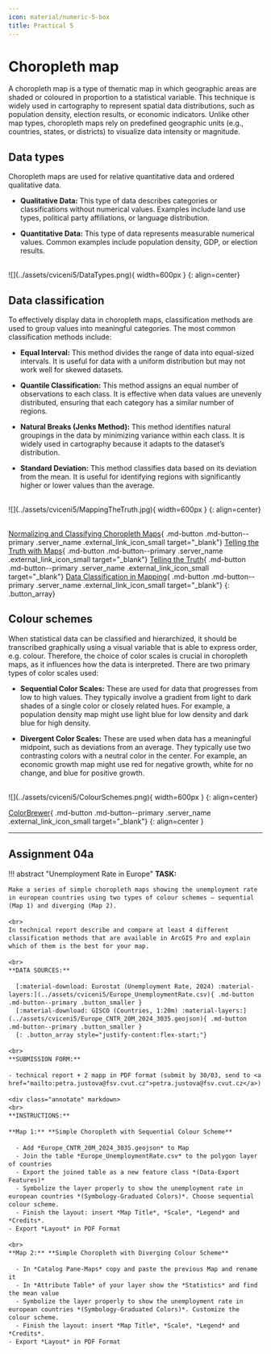 ```yaml
---
icon: material/numeric-5-box
title: Practical 5
---
```

# Choropleth map
A choropleth map is a type of thematic map in which geographic areas are shaded or coloured in proportion to a statistical variable. This technique is widely used in cartography to represent spatial data distributions, such as population density, election results, or economic indicators. Unlike other map types, choropleth maps rely on predefined geographic units (e.g., countries, states, or districts) to visualize data intensity or magnitude.

## Data types
Choropleth maps are used for relative quantitative data and ordered qualitative data.

- **Qualitative Data:** This type of data describes categories or classifications without numerical values. Examples include land use types, political party affiliations, or language distribution.

- **Quantitative Data:** This type of data represents measurable numerical values. Common examples include population density, GDP, or election results.

<br>
![](../assets/cviceni5/DataTypes.png){ width=600px }
    {: align=center}


## Data classification
To effectively display data in choropleth maps, classification methods are used to group values into meaningful categories. The most common classification methods include:

- **Equal Interval:** This method divides the range of data into equal-sized intervals. It is useful for data with a uniform distribution but may not work well for skewed datasets.

- **Quantile Classification:** This method assigns an equal number of observations to each class. It is effective when data values are unevenly distributed, ensuring that each category has a similar number of regions.

- **Natural Breaks (Jenks Method):** This method identifies natural groupings in the data by minimizing variance within each class. It is widely used in cartography because it adapts to the dataset’s distribution.

- **Standard Deviation:** This method classifies data based on its deviation from the mean. It is useful for identifying regions with significantly higher or lower values than the average.

<br>
![](../assets/cviceni5/MappingTheTruth.jpg){ width=600px }
    {: align=center}


<br>
<br>

[Normalizing and Classifying Choropleth Maps](https://www.youtube.com/watch?v=nRqdTBKwYeU&ab_channel=ArcGIS){ .md-button .md-button--primary .server_name .external_link_icon_small target="_blank"}
[Telling the Truth with Maps](https://www.youtube.com/watch?v=R1Tfla2DieQ&ab_channel=JohnNelsonMaps){ .md-button .md-button--primary .server_name .external_link_icon_small target="_blank"}
[Telling the Truth](http://uxblog.idvsolutions.com/2011/10/telling-truth.html){ .md-button .md-button--primary .server_name .external_link_icon_small target="_blank"}
[Data Classification in Mapping](https://storymaps.arcgis.com/stories/c52d1948f04d40209fab1605ce3c8ab9){ .md-button .md-button--primary .server_name .external_link_icon_small target="_blank"}
{: .button_array}

## Colour schemes
When statistical data can be classified and hierarchized, it should be transcribed graphically using a visual variable that is able to express order, e.g. colour. Therefore, the choice of color scales is crucial in choropleth maps, as it influences how the data is interpreted. There are two primary types of color scales used:

- **Sequential Color Scales:** These are used for data that progresses from low to high values. They typically involve a gradient from light to dark shades of a single color or closely related hues. For example, a population density map might use light blue for low density and dark blue for high density.

- **Divergent Color Scales:** These are used when data has a meaningful midpoint, such as deviations from an average. They typically use two contrasting colors with a neutral color in the center. For example, an economic growth map might use red for negative growth, white for no change, and blue for positive growth.

<br>
![](../assets/cviceni5/ColourSchemes.png){ width=600px }
    {: align=center}

<br>

[ColorBrewer](https://colorbrewer2.org/){ .md-button .md-button--primary .server_name .external_link_icon_small target="_blank"}
{: align=center }

<hr class="level-1">




## Assignment 04a
!!! abstract "Unemployment Rate in Europe"
    **TASK:**

    Make a series of simple choropleth maps showing the unemployment rate in european countries using two types of colour schemes – sequential (Map 1) and diverging (Map 2).

    <br>
    In technical report describe and compare at least 4 different classification methods that are available in ArcGIS Pro and explain which of them is the best for your map.

    <br>
    **DATA SOURCES:**
    
      [:material-download: Eurostat (Unemployment Rate, 2024) :material-layers:](../assets/cviceni5/Europe_UnemploymentRate.csv){ .md-button .md-button--primary .button_smaller }
      [:material-download: GISCO (Countries, 1:20m) :material-layers:](../assets/cviceni5/Europe_CNTR_20M_2024_3035.geojson){ .md-button .md-button--primary .button_smaller }
      {: .button_array style="justify-content:flex-start;"}
    
    <br>
    **SUBMISSION FORM:**

    - technical report + 2 mapp in PDF format (submit by 30/03, send to <a href="mailto:petra.justova@fsv.cvut.cz">petra.justova@fsv.cvut.cz</a>)
    
    <div class="annotate" markdown>
    <br>
    **INSTRUCTIONS:**
    
    **Map 1:** **Simple Choropleth with Sequential Colour Scheme**
      
      - Add *Europe_CNTR_20M_2024_3035.geojson* to Map
      - Join the table *Europe_UnemploymentRate.csv* to the polygon layer of countries
      - Export the joined table as a new feature class *(Data-Export Features)*
      - Symbolize the layer properly to show the unemployment rate in european countries *(Symbology-Graduated Colors)*. Choose sequential colour scheme.
      - Finish the layout: insert *Map Title*, *Scale*, *Legend* and *Credits*.
    - Export *Layout* in PDF Format

    <br>
    **Map 2:** **Simple Choropleth with Diverging Colour Scheme**
      
      - In *Catalog Pane-Maps* copy and paste the previous Map and rename it
      - In *Attribute Table* of your layer show the *Statistics* and find the mean value
      - Symbolize the layer properly to show the unemployment rate in european countries *(Symbology-Graduated Colors)*. Customize the colour scheme.
      - Finish the layout: insert *Map Title*, *Scale*, *Legend* and *Credits*.
    - Export *Layout* in PDF Format

    

    